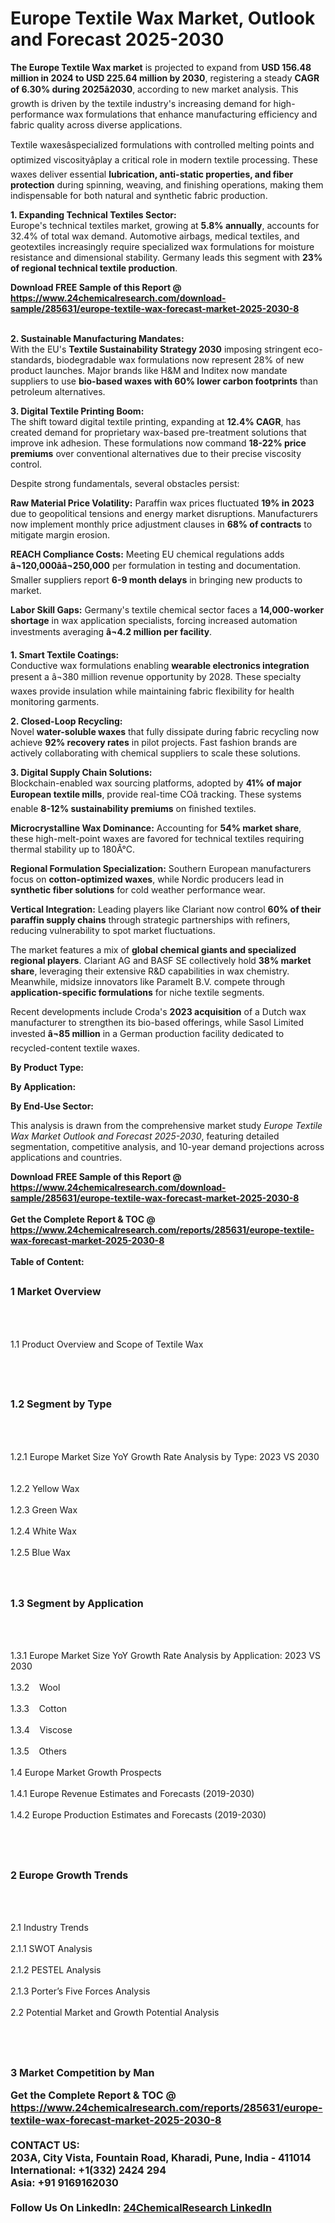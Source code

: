 <h1>Europe Textile Wax Market, Outlook and Forecast 2025-2030</h1><p><strong>The Europe Textile Wax market</strong> is projected to expand from <strong>USD 156.48 million in 2024 to USD 225.64 million by 2030</strong>, registering a steady <strong>CAGR of 6.30% during 2025â2030</strong>, according to new market analysis. This growth is driven by the textile industry's increasing demand for high-performance wax formulations that enhance manufacturing efficiency and fabric quality across diverse applications.</p><p>Textile waxesâspecialized formulations with controlled melting points and optimized viscosityâplay a critical role in modern textile processing. These waxes deliver essential <strong>lubrication, anti-static properties, and fiber protection</strong> during spinning, weaving, and finishing operations, making them indispensable for both natural and synthetic fabric production.</p><p><strong>1. Expanding Technical Textiles Sector:</strong><br>
Europe's technical textiles market, growing at <strong>5.8% annually</strong>, accounts for 32.4% of total wax demand. Automotive airbags, medical textiles, and geotextiles increasingly require specialized wax formulations for moisture resistance and dimensional stability. Germany leads this segment with <strong>23% of regional technical textile production</strong>.</p><div><b>Download FREE Sample of this Report @ 
            <a href="https://www.24chemicalresearch.com/download-sample/285631/europe-textile-wax-forecast-market-2025-2030-8">
            https://www.24chemicalresearch.com/download-sample/285631/europe-textile-wax-forecast-market-2025-2030-8</a></b></div><br><p><strong>2. Sustainable Manufacturing Mandates:</strong><br>
With the EU's <strong>Textile Sustainability Strategy 2030</strong> imposing stringent eco-standards, biodegradable wax formulations now represent 28% of new product launches. Major brands like H&amp;M and Inditex now mandate suppliers to use <strong>bio-based waxes with 60% lower carbon footprints</strong> than petroleum alternatives.</p><p><strong>3. Digital Textile Printing Boom:</strong><br>
The shift toward digital textile printing, expanding at <strong>12.4% CAGR</strong>, has created demand for proprietary wax-based pre-treatment solutions that improve ink adhesion. These formulations now command <strong>18-22% price premiums</strong> over conventional alternatives due to their precise viscosity control.</p><p>Despite strong fundamentals, several obstacles persist:</p><p><strong>Raw Material Price Volatility:</strong> Paraffin wax prices fluctuated <strong>19% in 2023</strong> due to geopolitical tensions and energy market disruptions. Manufacturers now implement monthly price adjustment clauses in <strong>68% of contracts</strong> to mitigate margin erosion.</p><p><strong>REACH Compliance Costs:</strong> Meeting EU chemical regulations adds <strong>â¬120,000ââ¬250,000</strong> per formulation in testing and documentation. Smaller suppliers report <strong>6-9 month delays</strong> in bringing new products to market.</p><p><strong>Labor Skill Gaps:</strong> Germany's textile chemical sector faces a <strong>14,000-worker shortage</strong> in wax application specialists, forcing increased automation investments averaging <strong>â¬4.2 million per facility</strong>.</p><p><strong>1. Smart Textile Coatings:</strong><br>
Conductive wax formulations enabling <strong>wearable electronics integration</strong> present a â¬380 million revenue opportunity by 2028. These specialty waxes provide insulation while maintaining fabric flexibility for health monitoring garments.</p><p><strong>2. Closed-Loop Recycling:</strong><br>
Novel <strong>water-soluble waxes</strong> that fully dissipate during fabric recycling now achieve <strong>92% recovery rates</strong> in pilot projects. Fast fashion brands are actively collaborating with chemical suppliers to scale these solutions.</p><p><strong>3. Digital Supply Chain Solutions:</strong><br>
Blockchain-enabled wax sourcing platforms, adopted by <strong>41% of major European textile mills</strong>, provide real-time COâ tracking. These systems enable <strong>8-12% sustainability premiums</strong> on finished textiles.</p><p><strong>Microcrystalline Wax Dominance:</strong> Accounting for <strong>54% market share</strong>, these high-melt-point waxes are favored for technical textiles requiring thermal stability up to 180Â°C.</p><p><strong>Regional Formulation Specialization:</strong> Southern European manufacturers focus on <strong>cotton-optimized waxes</strong>, while Nordic producers lead in <strong>synthetic fiber solutions</strong> for cold weather performance wear.</p><p><strong>Vertical Integration:</strong> Leading players like Clariant now control <strong>60% of their paraffin supply chains</strong> through strategic partnerships with refiners, reducing vulnerability to spot market fluctuations.</p><p>The market features a mix of <strong>global chemical giants and specialized regional players</strong>. Clariant AG and BASF SE collectively hold <strong>38% market share</strong>, leveraging their extensive R&amp;D capabilities in wax chemistry. Meanwhile, midsize innovators like Paramelt B.V. compete through <strong>application-specific formulations</strong> for niche textile segments.</p><p>Recent developments include Croda's <strong>2023 acquisition</strong> of a Dutch wax manufacturer to strengthen its bio-based offerings, while Sasol Limited invested <strong>â¬85 million</strong> in a German production facility dedicated to recycled-content textile waxes.</p><p><strong>By Product Type:</strong></p><p><strong>By Application:</strong></p><p><strong>By End-Use Sector:</strong></p><p>This analysis is drawn from the comprehensive market study <em>Europe Textile Wax Market Outlook and Forecast 2025-2030</em>, featuring detailed segmentation, competitive analysis, and 10-year demand projections across applications and countries.</p><div><b>Download FREE Sample of this Report @ 
            <a href="https://www.24chemicalresearch.com/download-sample/285631/europe-textile-wax-forecast-market-2025-2030-8">
            https://www.24chemicalresearch.com/download-sample/285631/europe-textile-wax-forecast-market-2025-2030-8</a></b></div><br><div><b>Get the Complete Report & TOC @ 
            <a href="https://www.24chemicalresearch.com/reports/285631/europe-textile-wax-forecast-market-2025-2030-8">
            https://www.24chemicalresearch.com/reports/285631/europe-textile-wax-forecast-market-2025-2030-8</a></b></div><br>
            <b>Table of Content:</b><p><h2><span style="font-size:16px"><strong>1 Market Overview&nbsp;&nbsp; &nbsp;</strong></span></h2><br />
<br />
<p>1.1 Product Overview and Scope of Textile Wax&nbsp;</p><br />
<br />
<h2><strong><span style="font-size:16px">1.2 Segment by Type&nbsp;&nbsp; &nbsp;</span></strong></h2><br />
<br />
<p>1.2.1 Europe Market Size YoY Growth Rate Analysis by Type: 2023 VS 2030&nbsp;&nbsp; &nbsp;<br /><br />
1.2.2 Yellow Wax&nbsp;&nbsp; &nbsp;<br /><br />
1.2.3 Green Wax<br /><br />
1.2.4 White Wax<br /><br />
1.2.5 Blue Wax<br /><br />
<br />
<h2><span style="font-size:16px"><strong>1.3 Segment by Application&nbsp;&nbsp;</strong></span></h2><br />
<br />
<p>1.3.1 Europe Market Size YoY Growth Rate Analysis by Application: 2023 VS 2030&nbsp;&nbsp; &nbsp;<br /><br />
1.3.2&nbsp;&nbsp; &nbsp;Wool<br /><br />
1.3.3&nbsp;&nbsp; &nbsp;Cotton<br /><br />
1.3.4&nbsp;&nbsp; &nbsp;Viscose<br /><br />
1.3.5&nbsp;&nbsp; &nbsp;Others<br /><br />
1.4 Europe Market Growth Prospects&nbsp;&nbsp; &nbsp;<br /><br />
1.4.1 Europe Revenue Estimates and Forecasts (2019-2030)&nbsp;&nbsp; &nbsp;<br /><br />
1.4.2 Europe Production Estimates and Forecasts (2019-2030)&nbsp;&nbsp;</p><br />
<br />
<h2><span style="font-size:16px"><strong>2 Europe Growth Trends&nbsp;&nbsp; &nbsp;</strong></span></h2><br />
<br />
<p>2.1 Industry Trends&nbsp;&nbsp; &nbsp;<br /><br />
2.1.1 SWOT Analysis&nbsp;&nbsp; &nbsp;<br /><br />
2.1.2 PESTEL Analysis&nbsp;&nbsp; &nbsp;<br /><br />
2.1.3 Porter&rsquo;s Five Forces Analysis&nbsp;&nbsp; &nbsp;<br /><br />
2.2 Potential Market and Growth Potential Analysis&nbsp;&nbsp; &nbsp;</p><br />
<br />
<h2><span style="font-size:16px"><strong>3 Market Competition by Man</p><div><b>Get the Complete Report & TOC @ 
            <a href="https://www.24chemicalresearch.com/reports/285631/europe-textile-wax-forecast-market-2025-2030-8">
            https://www.24chemicalresearch.com/reports/285631/europe-textile-wax-forecast-market-2025-2030-8</a></b></div><br><b>CONTACT US:</b><br>
            203A, City Vista, Fountain Road, Kharadi, Pune, India - 411014<br>
            International: +1(332) 2424 294<br>
            Asia: +91 9169162030 <br><br>
            Follow Us On LinkedIn: <a href="https://www.linkedin.com/company/24chemicalresearch/">24ChemicalResearch LinkedIn</a>